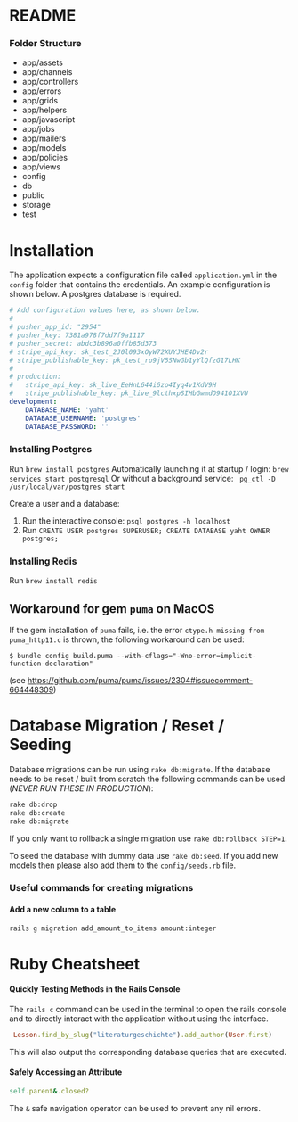 # README

### Folder Structure
* app/assets
* app/channels
* app/controllers
* app/errors
* app/grids
* app/helpers
* app/javascript
* app/jobs
* app/mailers
* app/models
* app/policies
* app/views
* config
* db
* public
* storage
* test

# Installation
The application expects a configuration file called `application.yml` in the `config` folder that contains the credentials.
An example configuration is shown below. A postgres database is required.
````yaml
# Add configuration values here, as shown below.
#
# pusher_app_id: "2954"
# pusher_key: 7381a978f7dd7f9a1117
# pusher_secret: abdc3b896a0ffb85d373
# stripe_api_key: sk_test_2J0l093xOyW72XUYJHE4Dv2r
# stripe_publishable_key: pk_test_ro9jV5SNwGb1yYlQfzG17LHK
#
# production:
#   stripe_api_key: sk_live_EeHnL644i6zo4Iyq4v1KdV9H
#   stripe_publishable_key: pk_live_9lcthxpSIHbGwmdO941O1XVU
development:
    DATABASE_NAME: 'yaht'
    DATABASE_USERNAME: 'postgres'
    DATABASE_PASSWORD: ''
````

### Installing Postgres
Run `brew install postgres`
Automatically launching it at startup / login: `brew services start postgresql`
Or without a background service: ` pg_ctl -D /usr/local/var/postgres start`

Create a user and a database:
1. Run the interactive console: `psql postgres -h localhost`
2. Run `CREATE USER postgres SUPERUSER; CREATE DATABASE yaht OWNER postgres;`

### Installing Redis
Run `brew install redis`

## Workaround for gem `puma` on MacOS

If the gem installation of `puma` fails, i.e. the error `ctype.h missing from puma_http11.c` is thrown, the following workaround can be used:

    $ bundle config build.puma --with-cflags="-Wno-error=implicit-function-declaration"

(see https://github.com/puma/puma/issues/2304#issuecomment-664448309)

# Database Migration / Reset / Seeding
Database migrations can be run using `rake db:migrate`.
If the database needs to be reset / built from scratch the following commands can be used (*NEVER RUN THESE IN PRODUCTION*):
```bash
rake db:drop
rake db:create
rake db:migrate
```
If you only want to rollback a single migration use `rake db:rollback STEP=1`.

To seed the database with dummy data use `rake db:seed`. If you add new models then please also add them to the `config/seeds.rb` file.

### Useful commands for creating migrations
#### Add a new column to a table
```bash
rails g migration add_amount_to_items amount:integer
```



# Ruby Cheatsheet
#### Quickly Testing Methods in the Rails Console
The `rails c` command can be used in the terminal to open the rails console and to directly interact with the application without using the interface.
```ruby
 Lesson.find_by_slug("literaturgeschichte").add_author(User.first)
```
This will also output the corresponding database queries that are executed.
#### Safely Accessing an Attribute
```ruby
self.parent&.closed?
```
The `&` safe navigation operator can be used to prevent any nil errors.